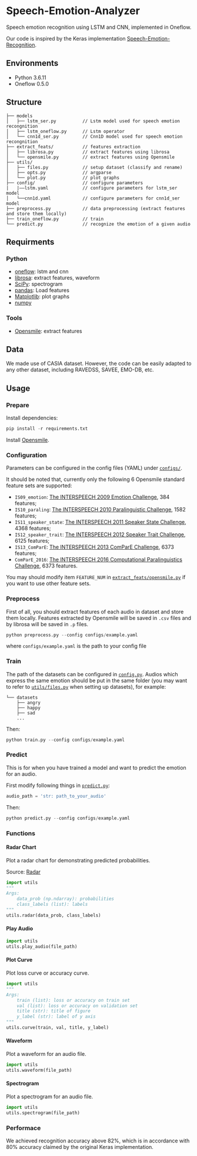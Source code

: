 # Speech-Emotion-Analyzer

Speech emotion recognition using LSTM and CNN, implemented in Oneflow.

Our code is inspired by the Keras implementation [Speech-Emotion-Recognition](https://github.com/Renovamen/Speech-Emotion-Recognition).


## Environments

- Python 3.6.11
- Oneflow 0.5.0


## Structure

```
├── models
│   ├── lstm_ser.py          // Lstm model used for speech emotion recongnition
│   ├── lstm_oneflow.py      // Lstm operator
│   └── cnn1d_ser.py         // Cnn1D model used for speech emotion recongnition
├── extract_feats/           // features extraction
│   ├── librosa.py           // extract features using librosa
│   └── opensmile.py         // extract features using Opensmile
├── utils/
│   ├── files.py             // setup dataset (classify and rename)
│   ├── opts.py              // argparse
│   └── plot.py              // plot graphs
├── config/                  // configure parameters
|   |——lstm.yaml             // configure parameters for lstm_ser model
│   └──cnn1d.yaml            // configure parameters for cnn1d_ser model
├── preprocess.py            // data preprocessing (extract features and store them locally)
├── train_oneflow.py         // train
└── predict.py               // recognize the emotion of a given audio

```

## Requirments

### Python
- [oneflow](https://github.com/Oneflow-Inc): lstm and cnn
- [librosa](https://github.com/librosa/librosa): extract features, waveform
- [SciPy](https://github.com/scipy/scipy): spectrogram
- [pandas](https://github.com/pandas-dev/pandas): Load features
- [Matplotlib](https://github.com/matplotlib/matplotlib): plot graphs
- [numpy](github.com/numpy/numpy)

### Tools

- [Opensmile](https://github.com/naxingyu/opensmile): extract features

## Data

We made use of CASIA dataset. However, the code can be easily adapted to any other dataset, including RAVEDSS, SAVEE, EMO-DB, etc.

## Usage

### Prepare

Install dependencies:

```python
pip install -r requirements.txt
```

Install [Opensmile](https://github.com/naxingyu/opensmile).



### Configuration

Parameters can be configured in the config files (YAML) under [`configs/`](https://github.com/yingzhao27/Speech-Emotion-Analyzer-with-oneflow/tree/main/configs).

It should be noted that, currently only the following 6 Opensmile standard feature sets are supported:

- `IS09_emotion`: [The INTERSPEECH 2009 Emotion Challenge](http://mediatum.ub.tum.de/doc/980035/292947.pdf), 384 features;
- `IS10_paraling`: [The INTERSPEECH 2010 Paralinguistic Challenge](https://sail.usc.edu/publications/files/schuller2010_interspeech.pdf), 1582 features;
- `IS11_speaker_state`: [The INTERSPEECH 2011 Speaker State Challenge](https://www.phonetik.uni-muenchen.de/forschung/publikationen/Schuller-IS2011.pdf), 4368 features;
- `IS12_speaker_trait`: [The INTERSPEECH 2012 Speaker Trait Challenge](http://www5.informatik.uni-erlangen.de/Forschung/Publikationen/2012/Schuller12-TI2.pdf), 6125 features;
- `IS13_ComParE`: [The INTERSPEECH 2013 ComParE Challenge](http://www.dcs.gla.ac.uk/~vincia/papers/compare.pdf), 6373 features;
- `ComParE_2016`: [The INTERSPEECH 2016 Computational Paralinguistics Challenge](http://www.tangsoo.de/documents/Publications/Schuller16-TI2.pdf), 6373 features.

You may should modify item `FEATURE_NUM` in [`extract_feats/opensmile.py`](extract_feats/opensmile.py) if you want to use other feature sets.



### Preprocess

First of all, you should extract features of each audio in dataset and store them locally. Features extracted by Opensmile will be saved in `.csv` files and by librosa will be saved in `.p` files.

```python
python preprocess.py --config configs/example.yaml
```

where `configs/example.yaml` is the path to your config file



### Train

The path of the datasets can be configured in [`config.py`](config.py). Audios which express the same emotion should be put in the same folder (you may want to refer to [`utils/files.py`](utils/files.py) when setting up datasets), for example:

```
└── datasets
    ├── angry
    ├── happy
    ├── sad
    ...
```

Then:

```python
python train.py --config configs/example.yaml
```


### Predict

This is for when you have trained a model and want to predict the emotion for an audio.

First modify following things in [`predict.py`](predict.py):

```python
audio_path = 'str: path_to_your_audio'
```

Then:

```python
python predict.py --config configs/example.yaml
```


### Functions

#### Radar Chart

Plot a radar chart for demonstrating predicted probabilities.

Source: [Radar](https://github.com/Zhaofan-Su/SpeechEmotionRecognition/blob/master/leidatu.py)

```python
import utils
"""
Args:
    data_prob (np.ndarray): probabilities
    class_labels (list): labels
"""
utils.radar(data_prob, class_labels)
```


#### Play Audio

```python
import utils
utils.play_audio(file_path)
```


#### Plot Curve

Plot loss curve or accuracy curve.

```python
import utils
"""
Args:
    train (list): loss or accuracy on train set
    val (list): loss or accuracy on validation set
    title (str): title of figure
    y_label (str): label of y axis
"""
utils.curve(train, val, title, y_label)
```


#### Waveform

Plot a waveform for an audio file.

```python
import utils
utils.waveform(file_path)
```


#### Spectrogram

Plot a spectrogram for an audio file.

```python
import utils
utils.spectrogram(file_path)
```

### Performace
We achieved recognition accuracy above 82%, which is in accordance with 80% accuracy claimed by the original Keras implementation.
